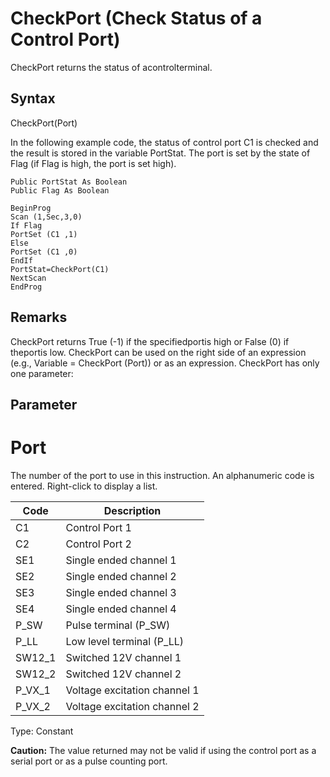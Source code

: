 # CheckPort (Check Status of a Control Port)

CheckPort returns the status of acontrolterminal.

## Syntax

CheckPort(Port)

In the following example code, the status of control port C1 is checked and the result is stored in the variable PortStat. The port is set by the state of Flag (if Flag is high, the port is set high).

```
Public PortStat As Boolean
Public Flag As Boolean

BeginProg
Scan (1,Sec,3,0)
If Flag
PortSet (C1 ,1)
Else
PortSet (C1 ,0)
EndIf
PortStat=CheckPort(C1)
NextScan
EndProg
```

## Remarks

CheckPort returns True (-1) if the specifiedportis high or False (0) if theportis low. CheckPort can be used on the right side of an expression (e.g., Variable = CheckPort (Port)) or as an expression. CheckPort has only one parameter:

## Parameter

# Port

The number of the port to use in this instruction. An alphanumeric code is entered. Right-click to display a list.

| Code   | Description                  |
| ------ | ---------------------------- |
| C1     | Control Port 1               |
| C2     | Control Port 2               |
| SE1    | Single ended channel 1       |
| SE2    | Single ended channel 2       |
| SE3    | Single ended channel 3       |
| SE4    | Single ended channel 4       |
| P_SW   | Pulse terminal (P_SW)        |
| P_LL   | Low level terminal (P_LL)    |
| SW12_1 | Switched 12V channel 1       |
| SW12_2 | Switched 12V channel 2       |
| P_VX_1 | Voltage excitation channel 1 |
| P_VX_2 | Voltage excitation channel 2 |

Type: Constant

**Caution:** The value returned may not be valid if using the control port as a serial port or as a pulse counting port.
